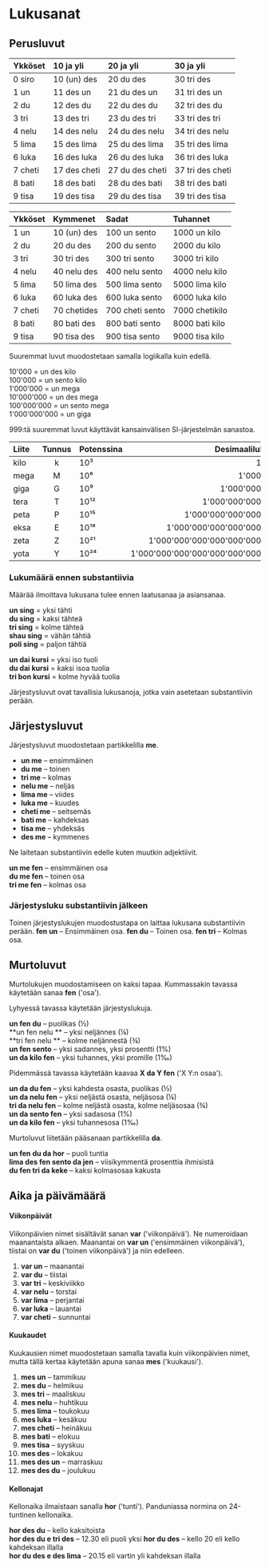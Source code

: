 # Lukusanat

## Perusluvut

| Ykköset | 10 ja yli    | 20 ja yli        | 30 ja yli        |
|:--------|:-------------|:-----------------|:-----------------|
| 0 siro  | 10 (un) des  | 20 du des        | 30 tri des       |
| 1 un    | 11 des un    | 21 du des un     | 31 tri des un    |
| 2 du    | 12 des du    | 22 du des du     | 32 tri des du    |
| 3 tri   | 13 des tri   | 23 du des tri    | 33 tri des tri   |
| 4 nelu  | 14 des nelu  | 24 du des nelu   | 34 tri des nelu  |
| 5 lima  | 15 des lima  | 25 du des lima   | 35 tri des lima  |
| 6 luka  | 16 des luka  | 26 du des luka   | 36 tri des luka  |
| 7 cheti | 17 des cheti | 27 du des cheti  | 37 tri des cheti |
| 8 bati  | 18 des bati  | 28 du des bati   | 38 tri des bati  |
| 9 tisa  | 19 des tisa  | 29 du des tisa   | 39 tri des tisa  |

| Ykköset | Kymmenet     | Sadat           | Tuhannet          |
|:--------|:-------------|:----------------|:------------------|
| 1 un    | 10 (un) des  | 100 un sento    | 1000 un kilo      |
| 2 du    | 20 du des    | 200 du sento    | 2000 du kilo      |
| 3 tri   | 30 tri des   | 300 tri sento   | 3000 tri kilo     |
| 4 nelu  | 40 nelu   des| 400 nelu sento  | 4000 nelu kilo    |
| 5 lima  | 50 lima  des | 500 lima sento  | 5000 lima kilo    |
| 6 luka  | 60 luka des  | 600 luka sento  | 6000 luka kilo    |
| 7 cheti | 70 chetides  | 700 cheti sento | 7000 chetikilo    |
| 8 bati  | 80 bati des  | 800 bati sento  | 8000 bati kilo    |
| 9 tisa  | 90 tisa des  | 900 tisa sento  | 9000 tisa kilo    |

Suuremmat luvut muodostetaan samalla logiikalla kuin edellä.

10'000 = un des kilo  
100'000 = un sento kilo  
1'000'000 = un mega  
10'000'000 = un des mega  
100'000'000 = un sento mega  
1'000'000'000 = un giga

999:tä suuremmat luvut käyttävät kansainvälisen SI-järjestelmän sanastoa.

| Liite  | Tunnus | Potenssina | Desimaalilukuna             |
|:-------|:------:|:-----|----------------------------------:|
| kilo   | k      | 10³  |                             1'000 |
| mega   | M      | 10⁶  |                         1'000'000 |
| giga   | G      | 10⁹  |                     1'000'000'000 |
| tera   | T      | 10¹² |                 1'000'000'000'000 |
| peta   | P      | 10¹⁵ |             1'000'000'000'000'000 |
| eksa   | E      | 10¹⁸ |         1'000'000'000'000'000'000 |
| zeta   | Z      | 10²¹ |     1'000'000'000'000'000'000'000 |
| yota   | Y      | 10²⁴ | 1'000'000'000'000'000'000'000'000 |

### Lukumäärä ennen substantiivia

Määrää ilmoittava lukusana tulee ennen laatusanaa ja asiansanaa.

**un sing**
= yksi tähti  
**du sing**
= kaksi tähteä  
**tri sing**
= kolme tähteä  
**shau sing**
= vähän tähtiä  
**poli sing**
= paljon tähtiä


**un dai kursi**
= yksi iso tuoli  
**du dai kursi**
= kaksi isoa tuolia  
**tri bon kursi**
= kolme hyvää tuolia

Järjestysluvut ovat tavallisia lukusanoja, jotka vain asetetaan substantiivin perään.

## Järjestysluvut

Järjestysluvut muodostetaan partikkelilla **me**.

- **un me**
  – ensimmäinen
- **du me**
  – toinen
- **tri me**
  – kolmas
- **nelu me**
  – neljäs
- **lima me**
  – viides
- **luka me**
  – kuudes
- **cheti me**
  – seitsemäs
- **bati me**
  – kahdeksas
- **tisa me**
  – yhdeksäs
- **des me**
  – kymmenes

Ne laitetaan substantiivin edelle kuten muutkin adjektiivit.

**un me fen**
– ensimmäinen osa  
**du me fen**
– toinen osa  
**tri me fen**
– kolmas osa

### Järjestysluku substantiivin jälkeen

Toinen järjestyslukujen muodostustapa on laittaa lukusana substantiivin perään.
**fen un**
– Ensimmäinen osa.
**fen du**
– Toinen osa.
**fen tri**
– Kolmas osa.


## Murtoluvut

Murtolukujen muodostamiseen on kaksi tapaa.
Kummassakin tavassa käytetään sanaa
**fen**
('osa').

Lyhyessä tavassa käytetään järjestyslukuja.

**un fen du**
– puolikas (½)  
**un fen nelu  **
– yksi neljännes (¼)  
**tri fen nelu  **
– kolme neljännestä (¾)  
**un fen sento**
– yksi sadannes, yksi prosentti (1%)  
**un da kilo fen**
– yksi tuhannes, yksi promille (1‰)

Pidemmässä tavassa käytetään kaavaa
**X da Y fen**
('X Y:n osaa').

**un da du fen**
– yksi kahdesta osasta, puolikas (½)  
**un da nelu fen**
– yksi neljästä osasta, neljäsosa (¼)  
**tri da nelu fen**
– kolme neljästä osasta, kolme neljäsosaa (¾)  
**un da sento fen**
– yksi sadasosa (1%)  
**un da kilo fen**
– yksi tuhannesosa (1‰)

Murtoluvut liitetään pääsanaan partikkelilla
**da**.

**un fen du da hor**
– puoli tuntia  
**lima des fen sento da jen**
– viisikymmentä prosenttia ihmisistä  
**du fen tri da keke**
– kaksi kolmasosaa kakusta  


## Aika ja päivämäärä

#### Viikonpäivät

Viikonpäivien nimet sisältävät sanan
**var**
('viikonpäivä').
Ne numeroidaan maanantaista alkaen.
Maanantai on
**var un**
('ensimmäinen viikonpäivä'),
tiistai on
**var du**
('toinen viikonpäivä')
ja niin edelleen.

1. **var un**
   – maanantai
2. **var du**
   – tiistai
3. **var tri**
   – keskiviikko
4. **var nelu**
   – torstai
5. **var lima**
   – perjantai
6. **var luka**
   – lauantai
7. **var cheti**
   – sunnuntai

#### Kuukaudet

Kuukausien nimet muodostetaan samalla tavalla kuin viikonpäivien nimet,
mutta tällä kertaa käytetään apuna sanaa
**mes**
('kuukausi').

1. **mes un**
   – tammikuu
2. **mes du**
   – helmikuu
3. **mes tri**
   – maaliskuu
4. **mes nelu**
  – huhtikuu
5. **mes lima**
  – toukokuu
6. **mes luka**
  – kesäkuu
7. **mes cheti**
  – heinäkuu
8. **mes bati**
  – elokuu
9. **mes tisa**
  – syyskuu
10. **mes des**
  – lokakuu
11. **mes des un**
  – marraskuu
12. **mes des du**
  – joulukuu

#### Kellonajat

Kellonaika ilmaistaan sanalla
**hor**
('tunti').
Panduniassa normina on 24-tuntinen kellonaika.

**hor des du**
– kello kaksitoista  
**hor des du e tri des**
– 12.30 eli puoli yksi
**hor du des**
– kello 20 eli kello kahdeksan illalla  
**hor du des e des lima**
– 20.15 eli vartin yli kahdeksan illalla
